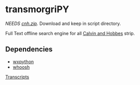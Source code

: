 transmorgriPY
================================

*NEEDS [cnh.zip](http://thekindlyone.scribblehead.info/cnh.cbz).*
Download and keep in script directory.

Full Text offline search engine for all [Calvin and Hobbes](http://en.wikipedia.org/wiki/Calvin_and_Hobbes) strip.

Dependencies
-----------------

* [wxpython](http://wxpython.org/)
* [whoosh](https://pypi.python.org/pypi/Whoosh/)


[Transcripts](http://www.scribd.com/doc/6749712/Calvin-Quotes)